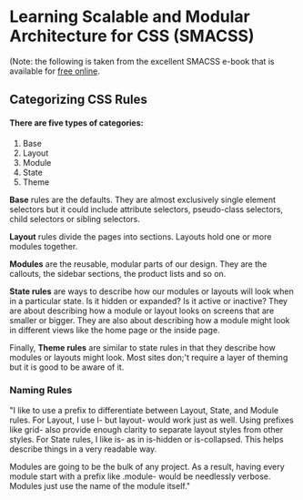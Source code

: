 # Learning Scalable and Modular Architecture for CSS (SMACSS)

(Note: the following is taken from the excellent SMACSS e-book that is available for [free online](https://smacss.com/book/categorizing).

## Categorizing CSS Rules

#### There are five types of categories:

1. Base
2. Layout
3. Module
4. State
5. Theme

**Base** rules are the defaults. They are almost exclusively single element selectors but it could include attribute selectors, pseudo-class selectors, child selectors or sibling selectors.

**Layout** rules divide the pages into sections. Layouts hold one or more modules together. 

**Modules** are the reusable, modular parts of our design. They are the callouts, the sidebar sections, the product lists and so on. 

**State rules** are ways to describe how our modules or layouts will look when in a particular state. Is it hidden or expanded? Is it active or inactive? They are about describing how a module or layout looks on screens that are smaller or bigger. They are also about describing how a module might look in different views like the home page or the inside page.

Finally, **Theme rules** are similar to state rules in that they describe how modules or layouts might look. Most sites don;'t require a layer of theming but it is good to be aware of it. 

### Naming Rules

"I like to use a prefix to differentiate between Layout, State, and Module rules. For Layout, I use l- but layout- would work just as well. Using prefixes like grid- also provide enough clarity to separate layout styles from other styles. For State rules, I like is- as in is-hidden or is-collapsed. This helps describe things in a very readable way.

Modules are going to be the bulk of any project. As a result, having every module start with a prefix like .module- would be needlessly verbose. Modules just use the name of the module itself."




